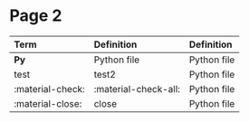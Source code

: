 # Page 2 

| **Term** | **Definition** | **Definition** |
|:-|:-|:-|
|**Py** | Python file|Python file|
|test| test2|Python file|
|:material-check:|:material-check-all:|Python file|
|:material-close:|close|Python file|
